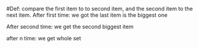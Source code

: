 #Def:
compare the first item to to second item, and the second item to the next item.
After first time: we got the last item is the biggest one

After second time: we get the second biggest item


after n time: we get whole set